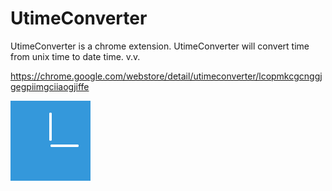 UtimeConverter
==================================

UtimeConverter is a chrome extension.
UtimeConverter will convert time from unix time to date time. v.v.

https://chrome.google.com/webstore/detail/utimeconverter/lcopmkcgcnggjgegpiimgciiaogjiffe

![](./icon128.png)
